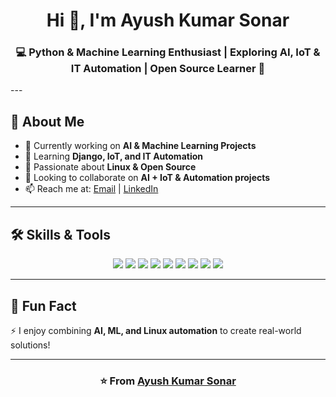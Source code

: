 <h1 align="center">Hi 👋, I'm Ayush Kumar Sonar</h1>
<h3 align="center">💻 Python & Machine Learning Enthusiast | Exploring AI, IoT & IT Automation | Open Source Learner 🚀</h3>
---

## 🚀 About Me
- 🔭 Currently working on **AI & Machine Learning Projects**  
- 🌱 Learning **Django, IoT, and IT Automation**  
- 🐧 Passionate about **Linux & Open Source**  
- 👯 Looking to collaborate on **AI + IoT & Automation projects**  
- 📫 Reach me at: [Email](mailto:as401015@gmail.com) | [LinkedIn](https://www.linkedin.com/in/ayush-sonar-800a4224b)  

---
## 🛠️ Skills & Tools
<p align="center">
  <img src="https://img.shields.io/badge/Python-3776AB?style=for-the-badge&logo=python&logoColor=white"/>
  <img src="https://img.shields.io/badge/AI-FF6F00?style=for-the-badge&logo=openai&logoColor=white"/>
  <img src="https://img.shields.io/badge/Machine%20Learning-102230?style=for-the-badge&logo=tensorflow&logoColor=orange"/>
  <img src="https://img.shields.io/badge/Automation-4CAF50?style=for-the-badge&logo=ansible&logoColor=white"/>
  <img src="https://img.shields.io/badge/Linux-FCC624?style=for-the-badge&logo=linux&logoColor=black"/>
  <img src="https://img.shields.io/badge/Django-092E20?style=for-the-badge&logo=django&logoColor=white"/>
  <img src="https://img.shields.io/badge/Flask-000000?style=for-the-badge&logo=flask&logoColor=white"/>
  <img src="https://img.shields.io/badge/Git-F05032?style=for-the-badge&logo=git&logoColor=white"/>
  <img src="https://img.shields.io/badge/Docker-2496ED?style=for-the-badge&logo=docker&logoColor=white"/>
</p>

---

## 🌟 Fun Fact
⚡ I enjoy combining **AI, ML, and Linux automation** to create real-world solutions!  

---

<h3 align="center">⭐️ From <a href="https://github.com/Ayush-kumar4">Ayush Kumar Sonar</a></h3>
